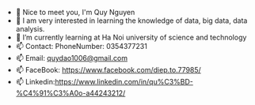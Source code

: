 - 👋 Nice to meet you, I'm Quy Nguyen
- 👀 I am very interested in learning the knowledge of data, big data, data analysis.
- 🌱 I’m currently learning at Ha Noi university of science and technology
- 📫 Contact: PhoneNumber: 0354377231
- 📫 Email: quydao1006@gmail.com
- 📫 FaceBook: https://www.facebook.com/diep.to.77985/
- 📫 Linkedin:https://www.linkedin.com/in/qu%C3%BD-%C4%91%C3%A0o-a44243212/


